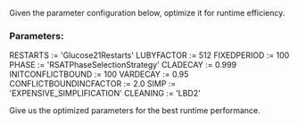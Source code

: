 
Given the parameter configuration below, optimize it for runtime efficiency. 

### Parameters:
RESTARTS := 'Glucose21Restarts'
LUBYFACTOR := 512
FIXEDPERIOD := 100
PHASE := 'RSATPhaseSelectionStrategy'
CLADECAY := 0.999
INITCONFLICTBOUND := 100
VARDECAY := 0.95
CONFLICTBOUNDINCFACTOR := 2.0
SIMP := 'EXPENSIVE_SIMPLIFICATION'
CLEANING := 'LBD2'

Give us the optimized parameters for the best runtime performance.


